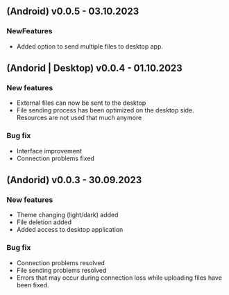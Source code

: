 ## (Android) v0.0.5 - 03.10.2023

###  NewFeatures </h4>

 -  Added option to send multiple files to desktop app.

## (Andorid | Desktop) v0.0.4 - 01.10.2023

### New features </h4>
 
 - External files can now be sent to the desktop
 - File sending process has been optimized on the desktop side.
Resources are not used that much anymore

### Bug fix </h4>
 
 - Interface improvement
 - Connection problems fixed

## (Andorid) v0.0.3 - 30.09.2023

### New features </h4>
 
 - Theme changing (light/dark) added
 - File deletion added
 -  Added access to desktop application

### Bug fix </h4>
 
 - Connection problems resolved
 - File sending problems  resolved
 - Errors that may occur during connection loss while uploading files have been fixed.

